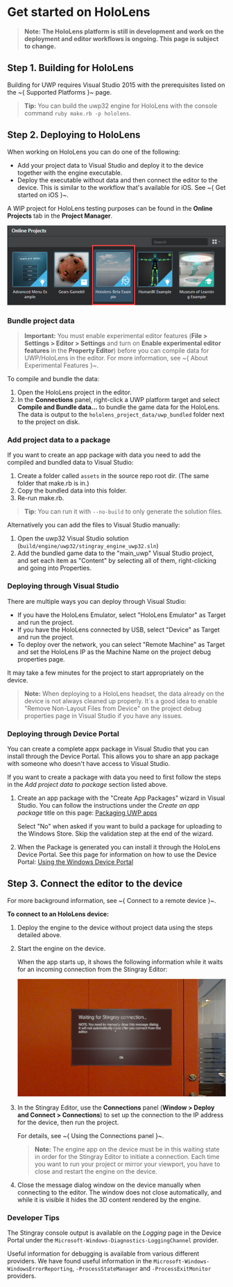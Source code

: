 # Get started on HoloLens

>**Note: The HoloLens platform is still in development and work on the deployment and editor workflows is ongoing. This page is subject to change.**

## Step 1. Building for HoloLens

Building for UWP requires Visual Studio 2015 with the prerequisites listed on the ~{ Supported Platforms }~ page.

>**Tip:** You can build the uwp32 engine for HoloLens with the console command `ruby make.rb -p hololens`.

## Step 2. Deploying to HoloLens

When working on HoloLens you can do one of the following:

- Add your project data to Visual Studio and deploy it to the device together with the engine executable.
- Deploy the executable without data and then connect the editor to the device. This is similar to the workflow that's available for iOS. See ~{ Get started on iOS }~.

A WIP project for HoloLens testing purposes can be found in the **Online Projects** tab in the **Project Manager**.

![](../images/hololens_online_proj.png)

### Bundle project data ###

>**Important:** You must enable experimental editor features (**File > Settings > Editor > Settings** and turn on **Enable experimental editor features** in the **Property Editor**) before you can compile data for UWP/HoloLens in the editor. For more information, see ~{ About Experimental Features }~.

To compile and bundle the data:

1. Open the HoloLens project in the editor.
2. In the **Connections** panel, right-click a UWP platform target and select **Compile and Bundle data...** to bundle the game data for the HoloLens.
The data is output to the `hololens_project_data/uwp_bundled` folder next to the project on disk.

### Add project data to a package ###

If you want to create an app package with data you need to add the compiled and bundled data to Visual Studio:

1. Create a folder called `assets` in the source repo root dir. (The same folder that make.rb is in.)
2. Copy the bundled data into this folder.
3. Re-run make.rb.

  >**Tip:** You can run it with `--no-build` to only generate the solution files.

Alternatively you can add the files to Visual Studio manually:

1. Open the uwp32 Visual Studio solution (`build/engine/uwp32/stingray_engine_uwp32.sln`)
2. Add the bundled game data to the "main_uwp" Visual Studio project, and set each item as "Content" by selecting all of them, right-clicking and going into Properties.

### Deploying through Visual Studio ###

There are multiple ways you can deploy through Visual Studio:

* If you have the HoloLens Emulator, select "HoloLens Emulator" as Target and run the project.
* If you have the HoloLens connected by USB, select "Device" as Target and run the project.
* To deploy over the network, you can select "Remote Machine" as Target and set the HoloLens IP as the Machine Name on the project debug properties page.

It may take a few minutes for the project to start appropriately on the device.

>**Note:** When deploying to a HoloLens headset, the data already on the device is not always cleaned up properly. It´s a good idea to enable "Remove Non-Layout Files from Device" on the project debug properties page in Visual Studio if you have any issues.

### Deploying through Device Portal ###

You can create a complete appx package in Visual Studio that you can install through the Device Portal. This allows you to share an app package with someone who doesn't have access to Visual Studio.

If you want to create a package with data you need to first follow the steps in the _Add project data to package_ section listed above.

1. Create an app package with the "Create App Packages" wizard in Visual Studio. You can follow the instructions under the _Create an app package_ title on this page: [Packaging UWP apps](https://docs.microsoft.com/en-us/windows/uwp/packaging/packaging-uwp-apps)

    Select "No" when asked if you want to build a package for uploading to the Windows Store. Skip the validation step at the end of the wizard.

2.  When the Package is generated you can install it through the HoloLens Device Portal. See this page for information on how to use the Device Portal: [Using the Windows Device Portal](https://developer.microsoft.com/en-us/windows/holographic/using_the_windows_device_portal)

## Step 3. Connect the editor to the device

For more background information, see ~{ Connect to a remote device }~.

**To connect to an HoloLens device:**

1.	Deploy the engine to the device without project data using the steps detailed above.

2.	Start the engine on the device.

	When the app starts up, it shows the following information while it waits for an incoming connection from the Stingray Editor:

	![](../images/connecting-hololens.jpg)

3.	In the Stingray Editor, use the **Connections** panel (**Window > Deploy and Connect > Connections**) to set up the connection to the IP address for the device, then run the project.

	For details, see ~{ Using the Connections panel }~.

    >	**Note:** The engine app on the device must be in this waiting state in order for the Stingray Editor to initiate a connection. Each time you want to run your project or mirror your viewport, you have to close and restart the engine on the device.

4. Close the message dialog window on the device manually when connecting to the editor. The window does not close automatically, and while it is visible it hides the 3D content rendered by the engine.


### Developer Tips
The Stingray console output is available on the _Logging_ page in the Device Portal under the `Microsoft-Windows-Diagnostics-LoggingChannel` provider.

Useful information for debugging is available from various different providers. We have found useful information in the `Microsoft-Windows-WindowsErrorReporting`, `-ProcessStateManager` and `-ProcessExitMonitor` providers.
